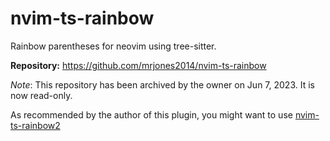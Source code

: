 # nvim-ts-rainbow

Rainbow parentheses for neovim using tree-sitter.

**Repository:** <https://github.com/mrjones2014/nvim-ts-rainbow>

_Note_: This repository has been archived by the owner on Jun 7, 2023. It is now read-only.

As recommended by the author of this plugin, you might want to use [nvim-ts-rainbow2](https://github.com/AstroNvim/astrocommunity/tree/main/lua/astrocommunity/editing-support/nvim-ts-rainbow2)
